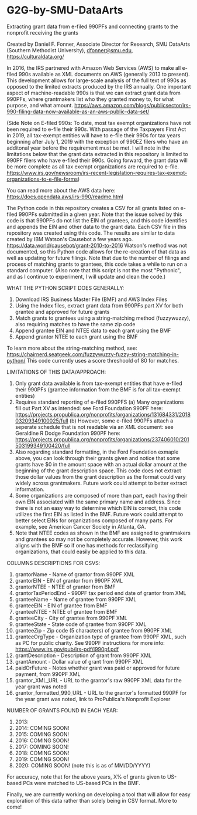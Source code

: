 # G2G-by-SMU-DataArts
Extracting grant data from e-filed 990PFs and connecting grants to the nonprofit receiving the grants

Created by Daniel F. Fonner, Associate Director for Research, SMU DataArts (Southern Methodist University), dfonner@smu.edu, https://culturaldata.org/

In 2016, the IRS partnered with Amazon Web Services (AWS) to make all e-filed 990s available as XML documents on AWS (generally 2013 to present). This development allows for large-scale analysis of the full text of 990s as opposed to the limited extracts produced by the IRS annually. One important aspect of machine-readable 990s is that we can extract grant data from 990PFs, where grantmakers list who they granted money to, for what purpose, and what amount. <https://aws.amazon.com/blogs/publicsector/irs-990-filing-data-now-available-as-an-aws-public-data-set/>



(Side Note on E-filed 990s: To date, most tax exempt organizations have not been required to e-file their 990s. With passage of the Taxpayers First Act in 2019, all tax-exempt entities will have to e-file their 990s for tax years beginning after July 1, 2019 with the exception of 990EZ filers who have an additonal year before the requirement must be met. I will note in the limitations below that the grant data extracted in this repository is limited to 990PF filers who have e-filed their 990s. Going forward, the grant data will be more complete as all tax exempt organizations are required to e-file. <https://www.irs.gov/newsroom/irs-recent-legislation-requires-tax-exempt-organizations-to-e-file-forms>)

You can read more about the AWS data here: https://docs.opendata.aws/irs-990/readme.html


The Python code in this repository creates a CSV for all grants listed on e-filed 990PFs submitted in a given year. Note that the issue solved by this code is that 990PFs do not list the EIN of grantees, and this code identifies and appends the EIN and other data to the grant data. Each CSV file in this repository was created using this code. The results are similar to data created by IBM Watson's Causebot a few years ago. <https://data.world/causebot/grant-2010-to-2016> Watson's method was not documented, so this Python code allows for the re-creation of that data as well as updating for future filings. Note that due to the number of filings and process of matching grants to grantees, this code takes a while to run on a standard computer. (Also note that this script is not the most "Pythonic", and as I continue to experiment, I will update and clean the code.)


WHAT THE PYTHON SCRIPT DOES GENERALLY:
  1) Download IRS Business Master File (BMF) and AWS Index Files
  2) Using the Index files, extract grant data from 990PFs part XV for both grantee and approved for future grants
  3) Match grants to grantees using a string-matching method (fuzzywuzzy), also requiring matches to have the same zip code
  4) Append grantee EIN and NTEE data to each grant using the BMF
  5) Append grantor NTEE to each grant using the BMF

To learn more about the string-matching method, see: https://chairnerd.seatgeek.com/fuzzywuzzy-fuzzy-string-matching-in-python/ This code currently uses a score threshoold of 80 for matches.

LIMITATIONS OF THIS DATA/APPROACH:
  1) Only grant data available is from tax-exempt entities that have e-filed their 990PFs (grantee information from the BMF is for all tax-exempt entities)
  2) Requires standard reporting of e-filed 990PFS
    (a) Many organizations fill out Part XV as intended: see Ford Foundation 990PF here: https://projects.propublica.org/nonprofits/organizations/131684331/201803209349100025/full
    (b) However, some e-filed 990PFs attach a seperate schedule that is not readable via an XML document: see Geraldine R Dodge Foundation 990PF here: https://projects.propublica.org/nonprofits/organizations/237406010/201503199349100420/full
  3) Also regarding standard formatting, in the Ford Foundation exmaple above, you can look through their grants given and notice that some grants have $0 in the amount space with an actual dollar amount at the beginning of the grant description space. This code does not extract those dollar values from the grant description as the format could vary widely across grantmakers. Future work could attempt to better extract information.
  4) Some organizations are composed of more than part, each having their own EIN associated with the same primary name and address. Since there is not an easy way to determine which EIN is correct, this code utilizes the first EIN as listed in the BMF. Future work could attempt to better select EINs for organizations composed of many parts. For example, see American Cancer Society in Atlanta, GA.
  5) Note that NTEE codes as shown in the BMF are assigned to grantmakers and grantees so may not be completely accurate. However, this work aligns with the BMF so if one has methods for reclassifying organizations, that could easily be applied to this data.


COLUMNS DESCRIPTIONS FOR CSVS:
  1) grantorName - Name of grantor from 990PF XML
  2) grantorEIN - EIN of grantor from 990PF XML
  3) grantorNTEE - NTEE of grantor from BMF
  4) grantorTaxPeriodEnd - 990PF tax period end date of grantor from XML
  5) granteeName - Name of grantee from 990PF XML
  6) granteeEIN - EIN of grantee from BMF
  7) granteeNTEE - NTEE of grantee from BMF
  8) granteeCity - City of grantee from 990PF XML
  9) granteeState - State code of grantee from 990PF XML
  10) granteeZip - Zip code (5 characters) of grantee from 990PF XML
  11) granteeOrgType - Organization type of grantee from 990PF XML, such as PC for public charity. See 990PF instructions for more info: https://www.irs.gov/pub/irs-pdf/i990pf.pdf
  12) grantDescription - Description of grant from 990PF XML
  13) grantAmount - Dollar value of grant from 990PF XML
  14) paidOrFuture - Notes whether grant was paid or approved for future payment, from 990PF XML
  15) grantor_XML_URL - URL to the grantor's raw 990PF XML data for the year grant was noted
  16) grantor_formatted_990_URL - URL to the grantor's formatted 990PF for the year grant was noted, link to ProPublica's Nonprofit Explorer


NUMBER OF GRANTS FOUND IN EACH YEAR:
  1) 2013:
  2) 2014: COMING SOON!
  3) 2015: COMING SOON!
  4) 2016: COMING SOON!
  5) 2017: COMING SOON!
  6) 2018: COMING SOON!
  7) 2019: COMING SOON!
  8) 2020: COMING SOON! (note this is as of MM/DD/YYYY)
  
  For accuracy, note that for the above years, X% of grants given to US-based PCs were matched to US-based PCs in the BMF.
  
  Finally, we are currently working on developing a tool that will allow for easy exploration of this data rather than solely being in CSV format. More to come!
